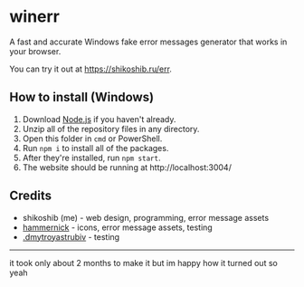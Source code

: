 # winerr
A fast and accurate Windows fake error messages generator that works in your browser.

You can try it out at https://shikoshib.ru/err.

## How to install (Windows)
1. Download [Node.js](https://nodejs.org/en/download) if you haven't already.
2. Unzip all of the repository files in any directory.
3. Open this folder in `cmd` or PowerShell.
4. Run `npm i` to install all of the packages.
5. After they're installed, run `npm start`.
6. The website should be running at http://localhost:3004/


## Credits

* shikoshib (me) - web design, programming, error message assets
* [hammernick](https://www.youtube.com/@NickHammerich) - icons, error message assets, testing
* [.dmytroyastrubiv](https://www.youtube.com/@DimaYastrebov) - testing

---

it took only about 2 months to make it but im happy how it turned out so yeah
